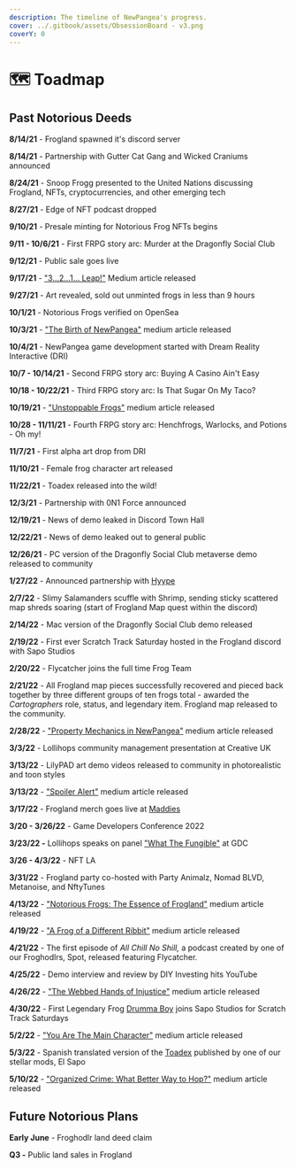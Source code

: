 ```yaml
---
description: The timeline of NewPangea's progress.
cover: ../.gitbook/assets/ObsessionBoard - v3.png
coverY: 0
---
```


# 🗺 Toadmap

## Past Notorious Deeds

**8/14/21** - Frogland spawned it's discord server

**8/14/21** - Partnership with Gutter Cat Gang and Wicked Craniums announced

**8/24/21** - Snoop Frogg presented to the United Nations discussing Frogland, NFTs, cryptocurrencies, and other emerging tech

**8/27/21** - Edge of NFT podcast dropped

**9/10/21** - Presale minting for Notorious Frog NFTs begins

**9/11 - 10/6/21** - First FRPG story arc: Murder at the Dragonfly Social Club

**9/12/21** - Public sale goes live

**9/17/21** - ["3...2...1... Leap!"](https://frogland.medium.com/3-2-1-leap-3230bbe3548) Medium article released&#x20;

**9/27/21** - Art revealed, sold out unminted frogs in less than 9 hours

**10/1/21** - Notorious Frogs verified on OpenSea

**10/3/21** - ["The Birth of NewPangea"](https://frogland.medium.com/the-birth-of-newpangea-89b0c5c4ee3d) medium article released&#x20;

**10/4/21** - NewPangea game development started with Dream Reality Interactive (DRI)

**10/7  - 10/14/21** - Second FRPG story arc: Buying A Casino Ain't Easy

**10/18 - 10/22/21** - Third FRPG story arc: Is That Sugar On My Taco?

**10/19/21** - ["Unstoppable Frogs"](https://frogland.medium.com/unstoppable-frogs-84c7393b49b3) medium article released

**10/28 - 11/11/21** - Fourth FRPG story arc: Henchfrogs, Warlocks, and Potions - Oh my!

**11/7/21** - First alpha art drop from DRI

**11/10/21** - Female frog character art released

**11/22/21** - Toadex released into the wild!

**12/3/21** - Partnership with 0N1 Force announced&#x20;

**12/19/21** - News of demo leaked in Discord Town Hall

**12/22/21** - News of demo leaked out to general public

**12/26/21** -  PC version of the Dragonfly Social Club metaverse demo released to community

**1/27/22** - Announced partnership with [Hyype](https://www.hyy.pe)&#x20;

**2/7/22** - Slimy Salamanders scuffle with Shrimp, sending sticky scattered map shreds soaring (start of Frogland Map quest within the discord)

**2/14/22** - Mac version of the Dragonfly Social Club demo released&#x20;

**2/19/22** - First ever Scratch Track Saturday hosted in the Frogland discord with Sapo Studios

**2/20/22** - Flycatcher joins the full time Frog Team

**2/21/22** - All Frogland map pieces successfully recovered and pieced back together by three different groups of ten frogs total - awarded the _Cartographers_ role, status, and legendary item. Frogland map released to the community.&#x20;

**2/28/22** - ["Property Mechanics in NewPangea"](https://frogland.medium.com/property-mechanics-in-newpangea-522e4c1b2e1e) medium article released&#x20;

**3/3/22** - Lollihops community management presentation at Creative UK

**3/13/22** - LilyPAD art demo videos released to community in photorealistic and toon styles

**3/13/22** - ["Spoiler Alert"](https://frogland.medium.com/spoiler-alert-e0bf9fdf34bb) medium article released&#x20;

**3/17/22** - Frogland merch goes live at [Maddies](https://maddies.co/official/notorious-frogs/)&#x20;

**3/20 - 3/26/22** - Game Developers Conference 2022

**3/23/22 -** Lollihops speaks on panel ["What The Fungible"](https://youtu.be/VGhtGslwJMg) at GDC

**3/26 - 4/3/22** - NFT LA

**3/31/22** - Frogland party co-hosted with Party Animalz, Nomad BLVD, Metanoise, and NftyTunes

**4/13/22** - ["Notorious Frogs: The Essence of Frogland"](https://frogland.medium.com/notorious-frogs-the-essence-of-frogland-afbf7c64781f) medium article released

**4/19/22** - ["A Frog of a Different Ribbit"](https://frogland.medium.com/a-frog-of-a-different-ribbit-4561235171be) medium article released&#x20;

**4/21/22** - The first episode of _All Chill No Shill,_ a podcast created by one of our Froghodlrs, Spot, released featuring Flycatcher.&#x20;

**4/25/22** - Demo interview and review by DIY Investing hits YouTube

**4/26/22** - ["The Webbed Hands of Injustice"](https://frogland.medium.com/the-webbed-hand-of-injustice-4e912608e184) medium article released&#x20;

**4/30/22** - First Legendary Frog [Drumma Boy](https://en.wikipedia.org/wiki/Drumma\_Boy) joins Sapo Studios for Scratch Track Saturdays

**5/2/22** - ["You Are The Main Character"](https://frogland.medium.com/you-are-the-main-character-113eb850c17b) medium article released&#x20;

**5/3/22** - Spanish translated version of the [Toadex](https://toadex.webbedtacos.xyz/) published by one of our stellar mods, El Sapo&#x20;

**5/10/22** - ["Organized Crime: What Better Way to Hop?"](https://frogland.medium.com/organized-crime-what-better-way-to-hop-59ad832ff75e) medium article released

## Future Notorious Plans

**Early June** - Froghodlr land deed claim

**Q3 -** Public land sales in Frogland

